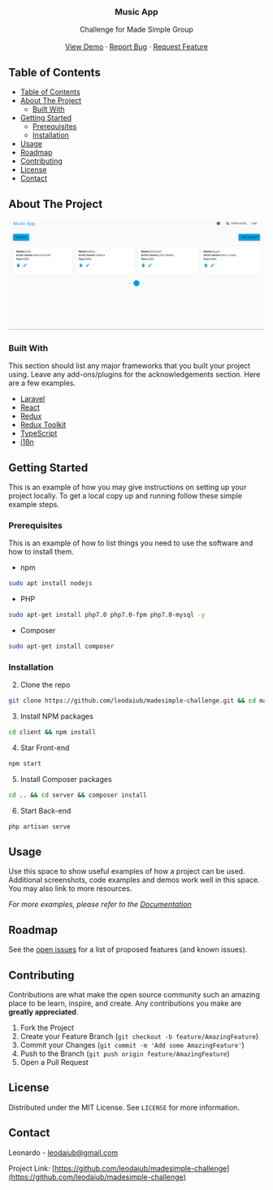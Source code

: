 <!-- PROJECT LOGO -->
<br />
<p align="center">
  <h3 align="center">Music App</h3>

  <p align="center">
   Challenge for Made Simple Group
    <br />
    <br />
    <a href="https://madesimple-challenge.netlify.app/artists">View Demo</a>
    ·
    <a href="https://github.com/leodaiub/madesimple-challenge/issues">Report Bug</a>
    ·
    <a href="https://github.com/leodaiub/madesimple-challenge/issues">Request Feature</a>
  </p>
</p>

<!-- TABLE OF CONTENTS -->

## Table of Contents

- [Table of Contents](#table-of-contents)
- [About The Project](#about-the-project)
  - [Built With](#built-with)
- [Getting Started](#getting-started)
  - [Prerequisites](#prerequisites)
  - [Installation](#installation)
- [Usage](#usage)
- [Roadmap](#roadmap)
- [Contributing](#contributing)
- [License](#license)
- [Contact](#contact)

<!-- ABOUT THE PROJECT -->

## About The Project

![Product Name Screen Shot](https://raw.githubusercontent.com/leodaiub/madesimple-challenge/master/client/public/Captura%20de%20Tela_%C3%81rea%20de%20Sele%C3%A7%C3%A3o_20200827182114.png)

### Built With

This section should list any major frameworks that you built your project using. Leave any add-ons/plugins for the acknowledgements section. Here are a few examples.

- [Laravel](https://laravel.com)
- [React](https://reactjs.com)
- [Redux](https://reactjs.com)
- [Redux Toolkit](https://reactjs.com)
- [TypeScript](https://typescript.com)
- [i18n](https://i18next.com)

<!-- GETTING STARTED -->

## Getting Started

This is an example of how you may give instructions on setting up your project locally.
To get a local copy up and running follow these simple example steps.

### Prerequisites

This is an example of how to list things you need to use the software and how to install them.

- npm

```sh
sudo apt install nodejs
```
- PHP

```sh
sudo apt-get install php7.0 php7.0-fpm php7.0-mysql -y 
```
- Composer

```sh
sudo apt-get install composer
```

### Installation

2. Clone the repo

```sh
git clone https://github.com/leodaiub/madesimple-challenge.git && cd madesimple-challenge
```

3. Install NPM packages

```sh
cd client && npm install
```
4. Star Front-end

```sh
npm start
```

5. Install Composer packages

```sh
cd .. && cd server && composer install
```
6. Start Back-end

```sh
php artisan serve
```

<!-- USAGE EXAMPLES -->

## Usage

Use this space to show useful examples of how a project can be used. Additional screenshots, code examples and demos work well in this space. You may also link to more resources.

_For more examples, please refer to the [Documentation](https://example.com)_

<!-- ROADMAP -->

## Roadmap

See the [open issues](https://github.com/leodaiub/madesimple-challenge/issues) for a list of proposed features (and known issues).

<!-- CONTRIBUTING -->

## Contributing

Contributions are what make the open source community such an amazing place to be learn, inspire, and create. Any contributions you make are **greatly appreciated**.

1. Fork the Project
2. Create your Feature Branch (`git checkout -b feature/AmazingFeature`)
3. Commit your Changes (`git commit -m 'Add some AmazingFeature'`)
4. Push to the Branch (`git push origin feature/AmazingFeature`)
5. Open a Pull Request

<!-- LICENSE -->

## License

Distributed under the MIT License. See `LICENSE` for more information.

<!-- CONTACT -->

## Contact

Leonardo - leodaiub@gmail.com

Project Link: [https://github.com/leodaiub/madesimple-challenge](https://github.com/leodaiub/madesimple-challenge)
